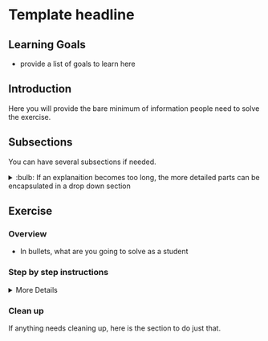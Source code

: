# Template headline

## Learning Goals

- provide a list of goals to learn here

## Introduction

Here you will provide the bare minimum of information people need to solve the exercise.

## Subsections

You can have several subsections if needed.

<details>
<summary>:bulb: If an explanaition becomes too long, the more detailed parts can be encapsulated in
a drop down section</summary>
</details>

## Exercise

### Overview

- In bullets, what are you going to solve as a student

### Step by step instructions

<details>
<summary>More Details</summary>

> **NOTE**: Take **the same bullet names as above** and put them in to illustrate how far the
> student have gone. Then **delete this line**.

- all actions that you believe the student should do, should be in a bullet

> :bulb: Help can be illustrated with bulbs in order to make it easy to distinguish.

</details>

### Clean up

If anything needs cleaning up, here is the section to do just that.
